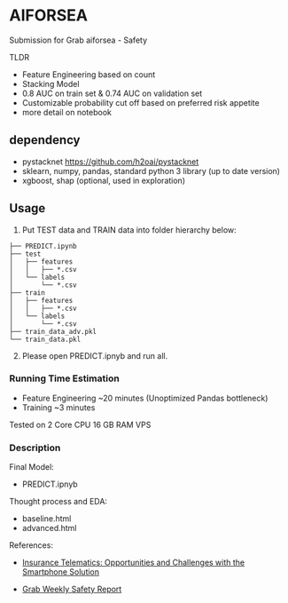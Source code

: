 # AIFORSEA
Submission for Grab aiforsea - Safety

TLDR
- Feature Engineering based on count
- Stacking Model
- 0.8 AUC on train set & 0.74 AUC on validation set
- Customizable probability cut off based on preferred risk appetite
- more detail on notebook

## dependency
- pystacknet https://github.com/h2oai/pystacknet
- sklearn, numpy, pandas, standard python 3 library (up to date version)
- xgboost, shap (optional, used in exploration)


## Usage
1. Put TEST data and TRAIN data into folder hierarchy below:
```
├── PREDICT.ipynb  
├── test  
│   ├── features  
│   │   ├── *.csv  
│   └── labels  
│       └── *.csv  
├── train  
│   ├── features    
│   │   ├── *.csv  
│   └── labels  
│       └── *.csv  
├── train_data_adv.pkl  
└── train_data.pkl  
```

2. Please open PREDICT.ipnyb and run all.

### Running Time Estimation
- Feature Engineering ~20 minutes (Unoptimized Pandas bottleneck)
- Training ~3 minutes
  
Tested on 2 Core CPU 16 GB RAM VPS

### Description
Final Model:
- PREDICT.ipnyb 

Thought process and EDA:
- baseline.html
- advanced.html

References:
- [Insurance Telematics: Opportunities and Challenges with the Smartphone Solution](https://ieeexplore.ieee.org/document/6936433/authors#authors)

- [Grab Weekly Safety Report](https://help.grab.com/driver/en-my/360001944868-Weekly-Safety-Report)

